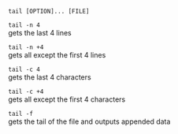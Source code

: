 `tail [OPTION]... [FILE]`

`tail -n 4`  
    gets the last 4 lines

`tail -n +4`  
    gets all except the first 4 lines

`tail -c 4`  
    gets the last 4 characters

`tail -c +4`  
    gets all except the first 4 characters

`tail -f`  
    gets the tail of the file and outputs appended data
